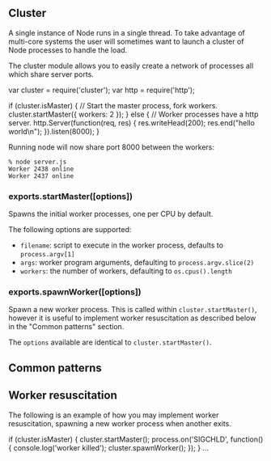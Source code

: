 ## Cluster

A single instance of Node runs in a single thread. To take advantage of
multi-core systems the user will sometimes want to launch a cluster of Node
processes to handle the load.

The cluster module allows you to easily create a network of processes all
which share server ports.

  var cluster = require('cluster');
  var http = require('http');

  if (cluster.isMaster) {
    // Start the master process, fork workers.
    cluster.startMaster({ workers: 2 });
  } else {
    // Worker processes have a http server.
    http.Server(function(req, res) {
      res.writeHead(200);
      res.end("hello world\n");
    }).listen(8000);
  }

Running node will now share port 8000 between the workers:

    % node server.js 
    Worker 2438 online
    Worker 2437 online

### exports.startMaster([options])

  Spawns the initial worker processes, one per CPU by default.

  The following options are supported:
  
  - `filename`: script to execute in the worker process, defaults to `process.argv[1]`
  - `args`: worker program arguments, defaulting to `process.argv.slice(2)`
  - `workers`: the number of workers, defaulting to `os.cpus().length`

### exports.spawnWorker([options])

   Spawn a new worker process. This is called within `cluster.startMaster()`,
   however it is useful to implement worker resuscitation as described below
   in the "Common patterns" section.
   
   The `options` available are identical to `cluster.startMaster()`.

## Common patterns

## Worker resuscitation

The following is an example of how you may implement worker resuscitation, spawning a new worker process when another exits.

  if (cluster.isMaster) {
    cluster.startMaster();
    process.on('SIGCHLD', function(){
      console.log('worker killed');
      cluster.spawnWorker();
    });
  }
  ... 
